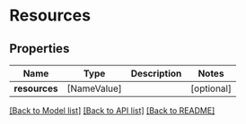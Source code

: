 # Resources

## Properties
Name | Type | Description | Notes
------------ | ------------- | ------------- | -------------
**resources** | [NameValue] |  | [optional] 

[[Back to Model list]](../README.md#documentation-for-models) [[Back to API list]](../README.md#documentation-for-api-endpoints) [[Back to README]](../README.md)


